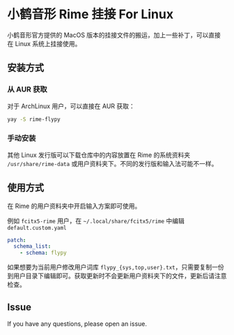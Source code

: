 # 小鹤音形 Rime 挂接 For Linux

小鹤音形官方提供的 MacOS 版本的挂接文件的搬运，加上一些补丁，可以直接在 Linux 系统上挂接使用。

## 安装方式
### 从 AUR 获取

对于 ArchLinux 用户，可以直接在 AUR 获取：

```bash
yay -S rime-flypy
```

### 手动安装
其他 Linux 发行版可以下载仓库中的内容放置在 Rime 的系统资料夹 `/usr/share/rime-data` 或用户资料夹下。不同的发行版和输入法可能不一样。

## 使用方式
在 Rime 的用户资料夹中开启输入方案即可使用。

例如 `fcitx5-rime` 用户，在 `~/.local/share/fcitx5/rime` 中编辑 `default.custom.yaml`

```yaml
patch:
  schema_list:
    - schema: flypy
```

如果想要为当前用户修改用户词库 `flypy_{sys,top,user}.txt`，只需要复制一份到用户目录下编辑即可。获取更新时不会更新用户资料夹下的文件，更新后请注意检查。

## Issue
If you have any questions, please open an issue.
